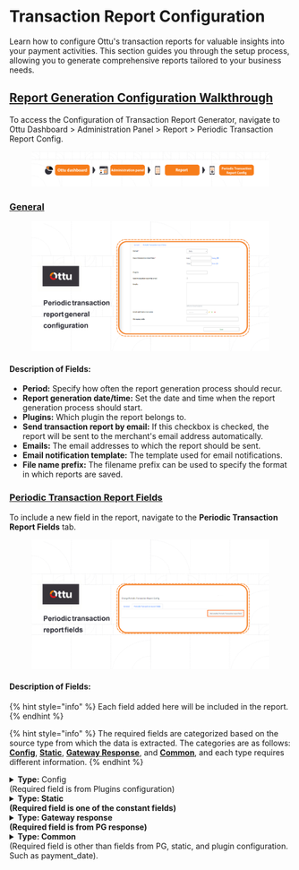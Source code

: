 # Transaction Report Configuration

Learn how to configure Ottu's transaction reports for valuable insights into your payment activities. This section guides you through the setup process, allowing you to generate comprehensive reports tailored to your business needs.

## [**Report Generation Configuration Walkthrough**](https://app.gitbook.com/o/zPYVxVRFHGcXaJwu5Lii/s/6jPPS6SrHa77njezUydM/\~/changes/1/user-guide/configuration/transaction-report-configuration#report-generation-configuration-walkthrough)

To access the Configuration of Transaction Report Generator, navigate to Ottu Dashboard > Administration Panel > Report > Periodic Transaction Report Config.

<figure><img src="../../.gitbook/assets/report (1).png" alt=""><figcaption></figcaption></figure>

### [General](transaction-report-configuration.md#general)

<figure><img src="../../.gitbook/assets/Periodic transaction report general configuration.png" alt=""><figcaption></figcaption></figure>

#### **Description of Fields:**

* **Period:** Specify how often the report generation process should recur.
* **Report generation date/time:** Set the date and time when the report generation process should start.
* **Plugins:** Which plugin the report belongs to.
* **Send transaction report by email:** If this checkbox is checked, the report will be sent to the merchant's email address automatically.
* **Emails:** The email addresses to which the report should be sent.
* **Email notification template:** The template used for email notifications.
* **File name prefix:** The filename prefix can be used to specify the format in which reports are saved.

### [Periodic Transaction Report Fields](transaction-report-configuration.md#periodic-transaction-report-fields)

To include a new field in the report, navigate to the **Periodic Transaction Report Fields** tab.

<figure><img src="../../.gitbook/assets/Periodic transaction report fields.png" alt=""><figcaption></figcaption></figure>

#### Description of Fields:

{% hint style="info" %}
Each field added here will be included in the report.
{% endhint %}

{% hint style="info" %}
The required fields are categorized based on the source type from which the data is extracted. The categories are as follows: [**Config**](transaction-report-configuration.md#type-config-required-field-is-from-plugins-configuration), [**Static**](transaction-report-configuration.md#type-static-required-field-is-one-of-the-constant-fields), [**Gateway Response**](transaction-report-configuration.md#type-gateway-response-required-field-is-from-pg-response), and [**Common**](transaction-report-configuration.md#type-common-required-field-is-other-than-fields-from-pg-static-and-plugin-configuration.-such-as-pay), and each type requires different information.
{% endhint %}

<details>

<summary><strong>Type:</strong> Config <br>(Required field is from Plugins configuration)</summary>

* **Is active:** If you check this box, the field will be used and displayed.
* **Field:** A pre-populated list of fields where the required field should be selected.
* **Label \[en]**: Create a custom label for the field in English, if needed.
* **Label \[ar]:** Create a custom label for the field in Arabic, if needed.
* **Name:** The name of the HTML field, which is used for backend validation. It will not be displayed anywhere.
* **Order:** The location of the field in the generated report

</details>

<details>

<summary><strong>Type: Static</strong>  <br><strong>(Required field is one of the constant fields)</strong></summary>

* **Is active:** If checked, the field will be used and displayed.
* **Label \[en]:** Create a custom label for the field in English, if needed.
* **Label \[ar]:** Create a custom label for the field in Arabic, if needed.
* **Name:** The name of the HTML field, which is used for backend validation. It will not be displayed anywhere.
* **Static value:** Assign a value to the constant field. It will be the same for all generated reports.
* **Order:** The location of the field in the generated report.

</details>

<details>

<summary><strong>Type: Gateway response</strong> <br><strong>(Required field is from PG response)</strong></summary>

* **Is active:** If checked, the field will be used and displayed.
* **Label \[en]:** Create a custom label for the field in English, if needed.
* **Label \[ar]:** Create a custom label for the field in Arabic, if needed.
* **Name:** The name of the HTML field, which is used for backend validation. It will not be displayed anywhere.
* **Gateway response keys:** Since the PG (Payment Gateway) response is sent in a dictionary format, i.e., a set of key-value pairs {Key:Value}, so here you specify the keys of the values you need.
* **Order:** The location of the field in the generated report.

</details>

<details>

<summary><strong>Type: Common</strong> <br>(Required field is other than fields from PG, static, and plugin configuration. Such as payment_date).</summary>

* **Is active:** If checked, the field will be used and displayed.
* **Label \[en]:** Create a custom label for the field in English, if needed.
* **Label \[ar]:** Create a custom label for the field in Arabic, if needed.
* **Name:** The name of the HTML field, which is used for backend validation. It will not be displayed anywhere.
* **Order:** The location of the field in the generated report.

</details>
